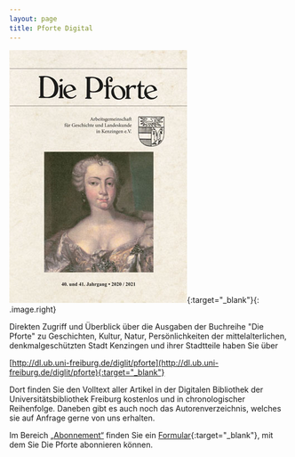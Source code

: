 ```yaml
---
layout: page
title: Pforte Digital
---
```


[!["Die Pforte"](assets/images/pforte-2020-2021.jpg)](http://dl.ub.uni-freiburg.de/diglit/pforte){:target="_blank"}{: .image.right}

Direkten Zugriff und Überblick über die Ausgaben der Buchreihe "Die Pforte" zu Geschichten, Kultur, Natur, Persönlichkeiten der mittelalterlichen, denkmalgeschützten Stadt Kenzingen und ihrer Stadtteile haben Sie über

[http://dl.ub.uni-freiburg.de/diglit/pforte](http://dl.ub.uni-freiburg.de/diglit/pforte){:target="_blank"}

Dort finden Sie den Volltext aller Artikel in der Digitalen Bibliothek der Universitätsbibliothek Freiburg kostenlos und in chronologischer Reihenfolge. Daneben gibt es auch noch das Autorenverzeichnis, welches sie auf Anfrage gerne von uns erhalten.

Im Bereich [„Abonnement“](abo.html) finden Sie ein [Formular](https://drive.google.com/file/d/17ksjswpsLagk2bh-d7gFBu_FVhZLrp8G/view?usp=sharing){:target="_blank"}, mit dem Sie Die Pforte abonnieren können.
